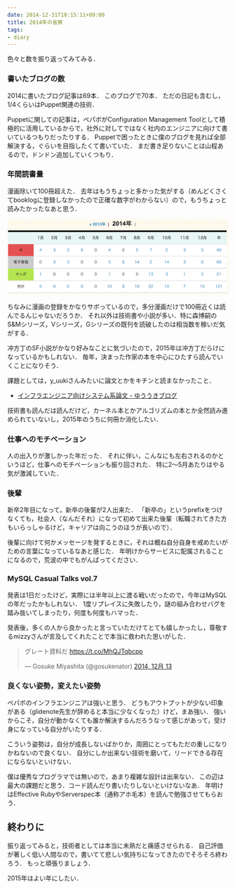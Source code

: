 ```yaml
---
date: 2014-12-31T18:15:11+09:00
title: 2014年の省察
tags:
- diary
---
```

色々と数を振り返ってみてみる．

### 書いたブログの数

2014に書いたブログ記事は69本．
このブログで70本．
ただの日記も含むし，1/4くらいはPuppet関連の技術．

Puppetに関しての記事は，ペパボがConfiguration Management Toolとして積極的に活用しているからで，社外に対してではなく社内のエンジニアに向けて書いているつもりだったりする．
Puppetで困ったときに僕のブログを見れば全部解決する，ぐらいを目指したくて書いていた．
まだ書き足りないことは山程あるので，ドンドン追加していくつもり．

### 年間読書量

漫画除いて100冊超えた．
去年はもうちょっと多かった気がする（めんどくさくてbooklogに登録しなかったので正確な数字がわからない）ので，もうちょっと読みたかったなあと思う．

![](/images/2014/12/31/books.png)

ちなみに漫画の登録をかなりサボっているので，多分漫画だけで100冊近くは読んでるんじゃないだろうか．
それ以外は技術書や小説が多い．特に森博嗣のS\&Mシリーズ，Vシリーズ，Gシリーズの既刊を読破したのは相当数を稼いだ気がする．

冲方丁のSF小説がかなり好みなことに気づいたので，2015年は冲方丁だらけになっているかもしれない．
毎年，決まった作家の本を中心にひたすら読んでいくことになりそう．

課題としては，y_uukiさんみたいに論文とかをキチンと読まなかったこと．

- [インフラエンジニア向けシステム系論文 - ゆううきブログ](http://yuuki.hatenablog.com/entry/system-papers)

技術書も読んだは読んだけど，カーネル本とかアルゴリズムの本とか全然読み進められていないし，2015年のうちに何冊か消化したい．

### 仕事へのモチベーション

人の出入りが激しかった年だった．
それに伴い，こんなにも左右されるのかというほど，仕事へのモチベーションも振り回された．
特に2〜5月あたりはやる気が激減していた．

### 後輩

新卒2年目になって，新卒の後輩が2人出来た．
「新卒の」というprefixをつけなくても，社会人（なんだそれ）になって初めて出来た後輩（転職されてきた方もいらっしゃるけど，キャリアは向こうのほうが長いので）．

後輩に向けて何かメッセージを発するときに，それは概ね自分自身を戒めたいがための言葉になっているなあと感じた．
年明けからサービスに配属されることになるので，荒波の中でもがんばってください．

### MySQL Casual Talks vol.7

発表は1日だったけど，実際には半年以上に渡る戦いだったので，今年はMySQLの年だったかもしれない．
1度リプレイスに失敗したり，謎の組み合わせバグを踏み抜いてしまったり，何度も何度もハマった．

発表後，多くの人から良かったと言っていただけてとても嬉しかったし，尊敬するmizzyさんが言及してくれたことで本当に救われた思いがした．

<blockquote class="twitter-tweet" lang="ja"><p lang="ja" dir="ltr">グレート資料だ <a href="https://t.co/MhQJTqbcpp">https://t.co/MhQJTqbcpp</a></p>&mdash; Gosuke Miyashita (@gosukenator) <a href="https://twitter.com/gosukenator/status/543615880995684354">2014, 12月 13</a></blockquote>
<script async src="//platform.twitter.com/widgets.js" charset="utf-8"></script>

### 良くない姿勢，変えたい姿勢

ペパボのインフラエンジニアは強いと思う．
どうもアウトプットが少ない印象がある（glidenote先生が辞めると本当に少なくなった）けど，まあ強い．
強いからこそ，自分が動かなくても誰か解決するんだろうなって感じがあって，受け身になっている自分がいたりする．

こういう姿勢は，自分が成長しないばかりか，周囲にとってもただの重しになりかねないので良くない．
自分にしか出来ない技術を磨いて，リードできる存在にならないといけない．

僕は優秀なプログラマでは無いので，あまり複雑な設計は出来ない．
この辺は最大の課題だと思う．コード読んだり書いたりしないといけないなあ．
年明けはEffective RubyやServerspec本（通称アホ毛本）を読んで勉強させてもらおう．

## 終わりに

振り返ってみると，技術者としては本当に未熟だと痛感させられる．
自己評価が著しく低い人間なので，書いてて悲しい気持ちになってきたのでそろそろ終わろう．
もっと頑張りましょう．

2015年はよい年にしたい．
